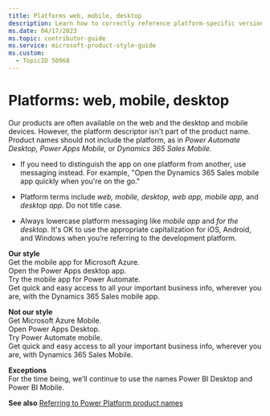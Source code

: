 ```yaml
---
title: Platforms web, mobile, desktop
description: Learn how to correctly reference platform-specific versions of products without including the platform in the product name. Follow guidelines for using terms like "web," "mobile," and "desktop" in your documentation.
ms.date: 04/17/2023
ms.topic: contributor-guide
ms.service: microsoft-product-style-guide
ms.custom:
  - TopicID 50968
---
```



# Platforms: web, mobile, desktop

Our products are often available on the web and the desktop and mobile devices. However, the platform descriptor isn't part of the product name.  
Product names should not include the platform, as in *Power Automate Desktop, Power Apps Mobile,* or *Dynamics 365 Sales Mobile.*  

- If you need to distinguish the app on one platform from another, use messaging instead. For example, "Open the Dynamics 365 Sales mobile app quickly when you're on the go."

- Platform terms include *web, mobile, desktop, web app, mobile app,* and *desktop app.* Do not title case.

- Always lowercase platform messaging like *mobile app* and *for the desktop.* It's OK to use the appropriate capitalization for iOS, Android, and Windows when you’re referring to the development platform.

**Our style**  
Get the mobile app for Microsoft Azure.  
Open the Power Apps desktop app.  
Try the mobile app for Power Automate.  
Get quick and easy access to all your important business info, wherever you are, with the Dynamics 365 Sales mobile app.  

**Not our style**  
Get Microsoft Azure Mobile.  
Open Power Apps Desktop.  
Try Power Automate mobile.  
Get quick and easy access to all your important business info, wherever you are, with Dynamics 365 Sales Mobile.

**Exceptions**  
For the time being, we’ll continue to use the names Power BI Desktop and Power BI Mobile.

**See also** [Referring to Power Platform product names](~\product-names\referring-to-power-platform-product-names.md)  

  